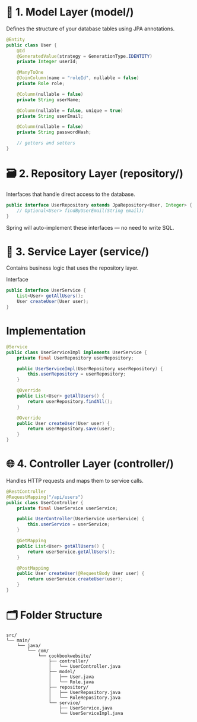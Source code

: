 # 🧱 1. Model Layer (model/)

Defines the structure of your database tables using JPA annotations.

```java
@Entity
public class User {
    @Id
    @GeneratedValue(strategy = GenerationType.IDENTITY)
    private Integer userId;

    @ManyToOne
    @JoinColumn(name = "roleId", nullable = false)
    private Role role;

    @Column(nullable = false)
    private String userName;

    @Column(nullable = false, unique = true)
    private String userEmail;

    @Column(nullable = false)
    private String passwordHash;

    // getters and setters
}
```

# 🗃️ 2. Repository Layer (repository/)

Interfaces that handle direct access to the database.

```java
public interface UserRepository extends JpaRepository<User, Integer> {
    // Optional<User> findByUserEmail(String email);
}
```

Spring will auto-implement these interfaces — no need to write SQL.

# 🧠 3. Service Layer (service/)

Contains business logic that uses the repository layer.

Interface

```java
public interface UserService {
    List<User> getAllUsers();
    User createUser(User user);
}
```

# Implementation

```java
@Service
public class UserServiceImpl implements UserService {
    private final UserRepository userRepository;

    public UserServiceImpl(UserRepository userRepository) {
        this.userRepository = userRepository;
    }

    @Override
    public List<User> getAllUsers() {
        return userRepository.findAll();
    }

    @Override
    public User createUser(User user) {
        return userRepository.save(user);
    }
}
```

# 🌐 4. Controller Layer (controller/)

Handles HTTP requests and maps them to service calls.

```java
@RestController
@RequestMapping("/api/users")
public class UserController {
    private final UserService userService;

    public UserController(UserService userService) {
        this.userService = userService;
    }

    @GetMapping
    public List<User> getAllUsers() {
        return userService.getAllUsers();
    }

    @PostMapping
    public User createUser(@RequestBody User user) {
        return userService.createUser(user);
    }
}
```

# 🗂️ Folder Structure

```
src/
└── main/
    └── java/
        └── com/
            └── cookbookwebsite/
                ├── controller/
                │   └── UserController.java
                ├── model/
                │   ├── User.java
                │   └── Role.java
                ├── repository/
                │   ├── UserRepository.java
                │   └── RoleRepository.java
                └── service/
                    ├── UserService.java
                    └── UserServiceImpl.java
```
